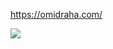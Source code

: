 

https://omidraha.com/

![](https://komarev.com/ghpvc/?username=omidraha&label=>&style=flat-square&color=000000)

